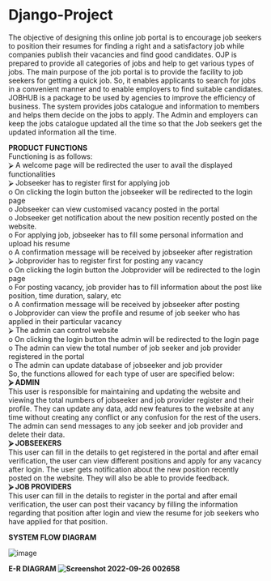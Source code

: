 # Django-Project
The objective of designing this online job portal is to encourage job seekers to position their resumes 
for finding a right and a satisfactory job while companies publish their vacancies and find good 
candidates. OJP is prepared to provide all categories of jobs and help to get various types of jobs. The 
main purpose of the job portal is to provide the facility to job seekers for getting a quick job. So, it 
enables applicants to search for jobs in a convenient manner and to enable employers to find suitable 
candidates.  
JOBHUB is a package to be used by agencies to improve the efficiency of business. The system 
provides jobs catalogue and information to members and helps them decide on the jobs to apply. The 
Admin and employers can keep the jobs catalogue updated all the time so that the Job seekers get the 
updated information all the time.

<b>PRODUCT FUNCTIONS</b><br>
Functioning is as follows:  <br>
⮚ A welcome page will be redirected the user to avail the displayed functionalities  <br>
⮚ Jobseeker has to register first for applying job    <br>
    <tag> o On clicking the login button the jobseeker will be redirected to the login page<br>
    <tag> o Jobseeker can view customised vacancy posted in the portal<br>
    <tag> o Jobseeker get notification about the new position recently posted on the website.<br>
    <tag> o For applying job, jobseeker has to fill some personal information and upload his resume<br>
    <tag> o A confirmation message will be received by jobseeker after registration  <br>
⮚ Jobprovider has to register first for posting any vacancy<br>
    <tag> o On clicking the login button the Jobprovider will be redirected to the login page<br>
    <tag> o For posting vacancy, job provider has to fill information about the post like position, time duration, salary, etc<br>
    <tag> o A confirmation message will be received by jobseeker after posting<br>
    <tag> o Jobprovider can view the profile and resume of job seeker who has applied in their particular vacancy <br>
⮚ The admin can control website<br>
    <tag> o On clicking the login button the admin will be redirected to the login page<br>
    <tag> o The admin can view the total number of job seeker and job provider registered in the portal<br>
    <tag> o The admin can update database of jobseeker and job provider  <br>
So, the functions allowed for each type of user are specified below:<br>
<b>⮚ ADMIN</b><br>
This user is responsible for maintaining and updating the website and viewing the total numbers of jobseeker and job provider register and their profile. They can update any data, add new features to the website at any time without creating any conflict or any confusion for the rest of the users. The admin can send messages to any job seeker and job provider and delete their data.<br>
<b>⮚ JOBSEEKERS</b><br>
This user can fill in the details to get registered in the portal and after email verification, the user can view different positions and apply for any vacancy after login. The user gets notification about the new position recently posted on the website. They will also be able to provide feedback.<br>
<b>⮚ JOB PROVIDERS</b><br>
This user can fill in the details to register in the portal and after email verification, the user can post their vacancy by filling the information regarding that position after login and view the resume for job seekers who have applied for that position.<br>

<b>SYSTEM FLOW DIAGRAM</b>

![image](https://user-images.githubusercontent.com/86514115/192155830-487649b7-92dd-4a2a-a9a7-bbd1c41dce38.png)

<b>E-R DIAGRAM<b>
![Screenshot 2022-09-26 002658](https://user-images.githubusercontent.com/86514115/192246092-e733aef7-1847-4689-87d9-ca141258e7f8.png)
